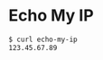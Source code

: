 Echo My IP
==================================================

```bash
$ curl echo-my-ip
123.45.67.89
```
